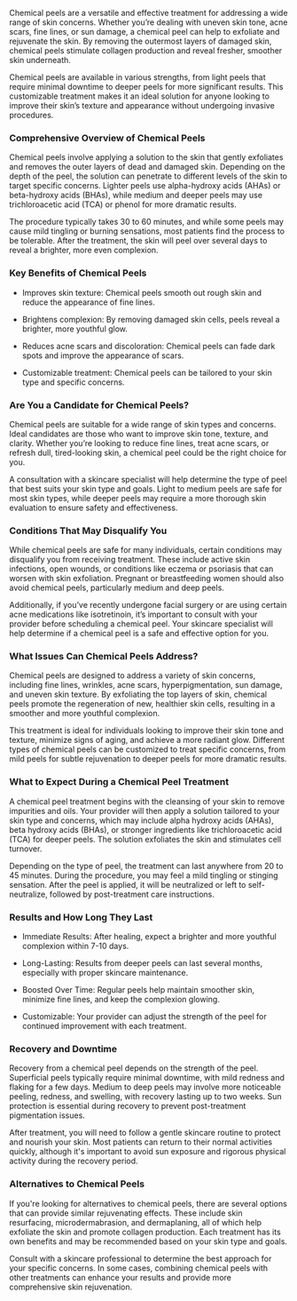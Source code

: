 <p class="services-details-two__text-2">
   Chemical peels are a versatile and effective treatment for addressing a wide range of skin concerns. Whether you’re dealing with uneven skin tone, acne scars, fine lines, or sun damage, a chemical peel can help to exfoliate and rejuvenate the skin. By removing the outermost layers of damaged skin, chemical peels stimulate collagen production and reveal fresher, smoother skin underneath.
</p>
<p class="services-details-two__text-2">
   Chemical peels are available in various strengths, from light peels that require minimal downtime to deeper peels for more significant results. This customizable treatment makes it an ideal solution for anyone looking to improve their skin’s texture and appearance without undergoing invasive procedures.
</p>

<h3 class="services-details-two__title-2">
   Comprehensive Overview of Chemical Peels
</h3>
<p class="services-details-two__text-2">
   Chemical peels involve applying a solution to the skin that gently exfoliates and removes the outer layers of dead and damaged skin. Depending on the depth of the peel, the solution can penetrate to different levels of the skin to target specific concerns. Lighter peels use alpha-hydroxy acids (AHAs) or beta-hydroxy acids (BHAs), while medium and deeper peels may use trichloroacetic acid (TCA) or phenol for more dramatic results.
</p>
<p class="services-details-two__text-2">
   The procedure typically takes 30 to 60 minutes, and while some peels may cause mild tingling or burning sensations, most patients find the process to be tolerable. After the treatment, the skin will peel over several days to reveal a brighter, more even complexion.
</p>

<h3 class="services-details-two__title-2">
   Key Benefits of Chemical Peels
</h3>
<ul class="services-details-two__points list-unstyled list-service">
   <li>
       <div class="icon">
           <span class="fa fa-check"></span>
       </div>
       <div class="text">
           <p>Improves skin texture: Chemical peels smooth out rough skin and reduce the appearance of fine lines.</p>
       </div>
   </li>
   <li>
       <div class="icon">
           <span class="fa fa-check"></span>
       </div>
       <div class="text">
           <p>Brightens complexion: By removing damaged skin cells, peels reveal a brighter, more youthful glow.</p>
       </div>
   </li>
   <li>
       <div class="icon">
           <span class="fa fa-check"></span>
       </div>
       <div class="text">
           <p>Reduces acne scars and discoloration: Chemical peels can fade dark spots and improve the appearance of scars.</p>
       </div>
   </li>
   <li>
       <div class="icon">
           <span class="fa fa-check"></span>
       </div>
       <div class="text">
           <p>Customizable treatment: Chemical peels can be tailored to your skin type and specific concerns.</p>
       </div>
   </li>
</ul>

<h3 class="services-details-two__title-2">
   Are You a Candidate for Chemical Peels?
</h3>
<p class="services-details-two__text-2">
   Chemical peels are suitable for a wide range of skin types and concerns. Ideal candidates are those who want to improve skin tone, texture, and clarity. Whether you’re looking to reduce fine lines, treat acne scars, or refresh dull, tired-looking skin, a chemical peel could be the right choice for you. 
</p>
<p class="services-details-two__text-2">
   A consultation with a skincare specialist will help determine the type of peel that best suits your skin type and goals. Light to medium peels are safe for most skin types, while deeper peels may require a more thorough skin evaluation to ensure safety and effectiveness.
</p>

<h3 class="services-details-two__title-2">
   Conditions That May Disqualify You
</h3>
<p class="services-details-two__text-2">
   While chemical peels are safe for many individuals, certain conditions may disqualify you from receiving treatment. These include active skin infections, open wounds, or conditions like eczema or psoriasis that can worsen with skin exfoliation. Pregnant or breastfeeding women should also avoid chemical peels, particularly medium and deep peels. 
</p>
<p class="services-details-two__text-2">
   Additionally, if you’ve recently undergone facial surgery or are using certain acne medications like isotretinoin, it’s important to consult with your provider before scheduling a chemical peel. Your skincare specialist will help determine if a chemical peel is a safe and effective option for you.
</p>
<h3 class="services-details-two__title-2">
   What Issues Can Chemical Peels Address?
</h3>
<p class="services-details-two__text-2">
   Chemical peels are designed to address a variety of skin concerns, including fine lines, wrinkles, acne scars, hyperpigmentation, sun damage, and uneven skin texture. By exfoliating the top layers of skin, chemical peels promote the regeneration of new, healthier skin cells, resulting in a smoother and more youthful complexion.
</p>
<p class="services-details-two__text-2">
   This treatment is ideal for individuals looking to improve their skin tone and texture, minimize signs of aging, and achieve a more radiant glow. Different types of chemical peels can be customized to treat specific concerns, from mild peels for subtle rejuvenation to deeper peels for more dramatic results.
</p>

<h3 class="services-details-two__title-2">
   What to Expect During a Chemical Peel Treatment
</h3>
<p class="services-details-two__text-2">
   A chemical peel treatment begins with the cleansing of your skin to remove impurities and oils. Your provider will then apply a solution tailored to your skin type and concerns, which may include alpha hydroxy acids (AHAs), beta hydroxy acids (BHAs), or stronger ingredients like trichloroacetic acid (TCA) for deeper peels. The solution exfoliates the skin and stimulates cell turnover.
</p>
<p class="services-details-two__text-2">
   Depending on the type of peel, the treatment can last anywhere from 20 to 45 minutes. During the procedure, you may feel a mild tingling or stinging sensation. After the peel is applied, it will be neutralized or left to self-neutralize, followed by post-treatment care instructions.
</p>

<h3 class="services-details-two__title-2">
   Results and How Long They Last
</h3>
<ul class="services-details-two__points list-unstyled list-service">
   <li>
       <div class="icon">
           <span class="fa fa-check"></span>
       </div>
       <div class="text">
           <p>Immediate Results: After healing, expect a brighter and more youthful complexion within 7-10 days.</p>
       </div>
   </li>
   <li>
       <div class="icon">
           <span class="fa fa-check"></span>
       </div>
       <div class="text">
           <p>Long-Lasting: Results from deeper peels can last several months, especially with proper skincare maintenance.</p>
       </div>
   </li>
   <li>
       <div class="icon">
           <span class="fa fa-check"></span>
       </div>
       <div class="text">
           <p>Boosted Over Time: Regular peels help maintain smoother skin, minimize fine lines, and keep the complexion glowing.</p>
       </div>
   </li>
   <li>
       <div class="icon">
           <span class="fa fa-check"></span>
       </div>
       <div class="text">
           <p>Customizable: Your provider can adjust the strength of the peel for continued improvement with each treatment.</p>
       </div>
   </li>
</ul>

<h3 class="services-details-two__title-2">
   Recovery and Downtime
</h3>
<p class="services-details-two__text-2">
   Recovery from a chemical peel depends on the strength of the peel. Superficial peels typically require minimal downtime, with mild redness and flaking for a few days. Medium to deep peels may involve more noticeable peeling, redness, and swelling, with recovery lasting up to two weeks. Sun protection is essential during recovery to prevent post-treatment pigmentation issues.
</p>
<p class="services-details-two__text-2">
   After treatment, you will need to follow a gentle skincare routine to protect and nourish your skin. Most patients can return to their normal activities quickly, although it's important to avoid sun exposure and rigorous physical activity during the recovery period.
</p>

<h3 class="services-details-two__title-2">
   Alternatives to Chemical Peels
</h3>
<p class="services-details-two__text-2">
   If you're looking for alternatives to chemical peels, there are several options that can provide similar rejuvenating effects. These include skin resurfacing, microdermabrasion, and dermaplaning, all of which help exfoliate the skin and promote collagen production. Each treatment has its own benefits and may be recommended based on your skin type and goals.
</p>
<p class="services-details-two__text-2">
   Consult with a skincare professional to determine the best approach for your specific concerns. In some cases, combining chemical peels with other treatments can enhance your results and provide more comprehensive skin rejuvenation.
</p>
